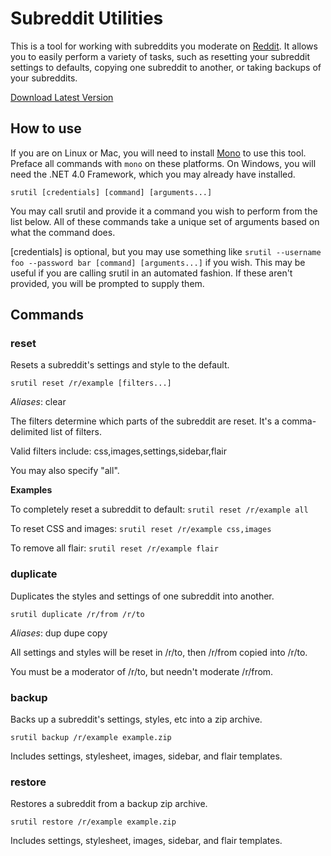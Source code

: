 # Subreddit Utilities

This is a tool for working with subreddits you moderate on [Reddit](http://reddit.com). It allows you to easily perform
a variety of tasks, such as resetting your subreddit settings to defaults, copying one subreddit to another, or taking
backups of your subreddits.

[Download Latest Version](http://sircmpwn.github.com/srutils/srutil.exe)

## How to use

If you are on Linux or Mac, you will need to install [Mono](http://mono-project.com) to use this tool. Preface all commands
with `mono` on these platforms. On Windows, you will need the .NET 4.0 Framework, which you may already have installed.

    srutil [credentials] [command] [arguments...]

You may call srutil and provide it a command you wish to perform from the list below. All of these commands take a unique
set of arguments based on what the command does.

[credentials] is optional, but you may use something like `srutil --username foo --password bar [command] [arguments...]`
if you wish. This may be useful if you are calling srutil in an automated fashion. If these aren't provided, you will be
prompted to supply them.

## Commands

### reset

Resets a subreddit's settings and style to the default.

    srutil reset /r/example [filters...]

*Aliases*: clear

The filters determine which parts of the subreddit are reset. It's a comma-delimited list of filters.

Valid filters include: css,images,settings,sidebar,flair

You may also specify "all".

**Examples**

To completely reset a subreddit to default: `srutil reset /r/example all`

To reset CSS and images: `srutil reset /r/example css,images`

To remove all flair: `srutil reset /r/example flair`

### duplicate

Duplicates the styles and settings of one subreddit into another.

    srutil duplicate /r/from /r/to

*Aliases*: dup dupe copy

All settings and styles will be reset in /r/to, then /r/from copied into /r/to.

You must be a moderator of /r/to, but needn't moderate /r/from.

### backup

Backs up a subreddit's settings, styles, etc into a zip archive.

    srutil backup /r/example example.zip

Includes settings, stylesheet, images, sidebar, and flair templates.

### restore

Restores a subreddit from a backup zip archive.

    srutil restore /r/example example.zip

Includes settings, stylesheet, images, sidebar, and flair templates.